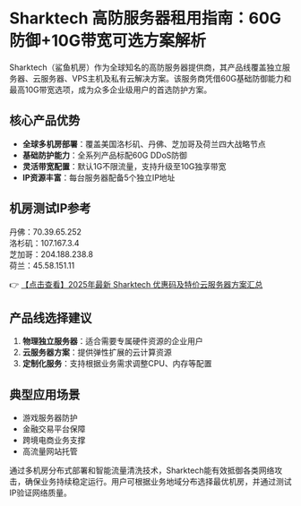 # Sharktech 高防服务器租用指南：60G防御+10G带宽可选方案解析

Sharktech（鲨鱼机房）作为全球知名的高防服务器提供商，其产品线覆盖独立服务器、云服务器、VPS主机及私有云解决方案。该服务商凭借60G基础防御能力和最高10G带宽选项，成为众多企业级用户的首选防护方案。

## 核心产品优势

- **全球多机房部署**：覆盖美国洛杉矶、丹佛、芝加哥及荷兰四大战略节点
- **基础防护能力**：全系列产品标配60G DDoS防御
- **灵活带宽配置**：默认1G不限流量，支持升级至10G独享带宽
- **IP资源丰富**：每台服务器配备5个独立IP地址

## 机房测试IP参考

丹佛：70.39.65.252  
洛杉矶：107.167.3.4  
芝加哥：204.188.238.8  
荷兰：45.58.151.11

👉 [【点击查看】2025年最新 Sharktech 优惠码及特价云服务器方案汇总](https://bit.ly/Sharktech)

## 产品线选择建议

1. **物理独立服务器**：适合需要专属硬件资源的企业用户
2. **云服务器方案**：提供弹性扩展的云计算资源
3. **定制化服务**：支持根据业务需求调整CPU、内存等配置

## 典型应用场景

- 游戏服务器防护
- 金融交易平台保障
- 跨境电商业务支撑
- 高流量网站托管

通过多机房分布式部署和智能流量清洗技术，Sharktech能有效抵御各类网络攻击，确保业务持续稳定运行。用户可根据业务地域分布选择最优机房，并通过测试IP验证网络质量。